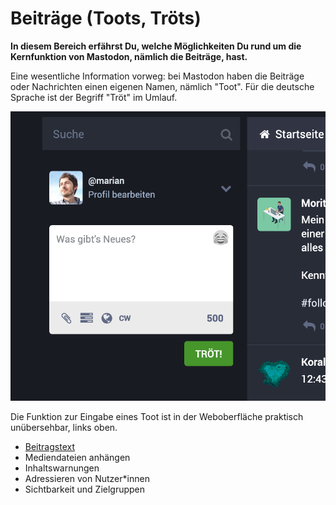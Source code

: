 # Beiträge (Toots, Tröts)

**In diesem Bereich erfährst Du, welche Möglichkeiten Du rund um die Kernfunktion von Mastodon, nämlich die Beiträge, hast.**

Eine wesentliche Information vorweg: bei Mastodon haben die Beiträge oder Nachrichten einen eigenen Namen, nämlich "Toot". Für die deutsche Sprache ist der Begriff "Tröt" im Umlauf. 

![Screenshot: Formular zur Eingabe eines Beitrags](img/toot-form-screenshot.png)

Die Funktion zur Eingabe eines Toot ist in der Weboberfläche praktisch unübersehbar, links oben.

- [Beitragstext](toots-text.md)
- Mediendateien anhängen
- Inhaltswarnungen
- Adressieren von Nutzer*innen
- Sichtbarkeit und Zielgruppen